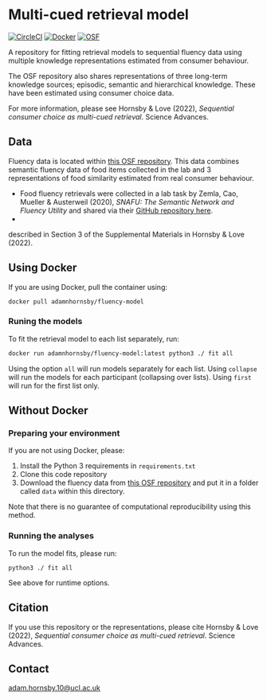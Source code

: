 # Multi-cued retrieval model

[![CircleCI](https://circleci.com/gh/anhornsby/search-analyses/tree/main.svg?style=svg&circle-token=10e16af263e92982d240579e9c78be8e57f6db08)](https://circleci.com/gh/anhornsby/search-analyses/tree/main)
[![Docker](https://img.shields.io/badge/Docker-Open%20in%20DockerHub-blue.svg)](https://cloud.docker.com/repository/docker/adamnhornsby/fluency-model)
[![OSF](https://img.shields.io/badge/OSF-View%20data%20on%20OSF-lightgrey.svg)](https://osf.io/xw8zk/)

A repository for fitting retrieval models to sequential fluency data using multiple knowledge representations estimated from consumer behaviour. 

The OSF repository also shares representations of three long-term knowledge sources; episodic, semantic and hierarchical knowledge. These have been estimated using consumer choice data.

For more information, please see Hornsby & Love (2022), _Sequential consumer choice as multi-cued retrieval_. Science Advances.

## Data

Fluency data is located within [this OSF repository](https://osf.io/xw8zk/). This data combines semantic fluency data of food items collected in the lab and 3 representations of food similarity estimated from real consumer behaviour.

* Food fluency retrievals were collected in a lab task by Zemla, Cao, Mueller & Austerweil (2020), _SNAFU: The Semantic Network and Fluency Utility_ and shared via their [GitHub repository here](https://github.com/AusterweilLab/snafu-py).
* 


described in Section 3 of the Supplemental Materials in Hornsby & Love (2022).

## Using Docker

If you are using Docker, pull the container using:

```
docker pull adamnhornsby/fluency-model
```

### Runing the models

To fit the retrieval model to each list separately, run:

```bash
docker run adamnhornsby/fluency-model:latest python3 ./ fit all
```

Using the option `all` will run models separately for each list. Using `collapse` will run the models for each participant (collapsing over lists). Using `first` will run for the first list only.

## Without Docker

### Preparing your environment

If you are not using Docker, please:

1. Install the Python 3 requirements in `requirements.txt`
2. Clone this code repository
2. Download the fluency data from [this OSF repository](https://osf.io/xw8zk/) and put it in a folder called `data` within this directory.

Note that there is no guarantee of computational reproducibility using this method.

### Running the analyses

To run the model fits, please run:

```
python3 ./ fit all
```

See above for runtime options.

## Citation

If you use this repository or the representations, please cite Hornsby & Love (2022), _Sequential consumer choice as multi-cued retrieval_. Science Advances.

## Contact

adam.hornsby.10@ucl.ac.uk
